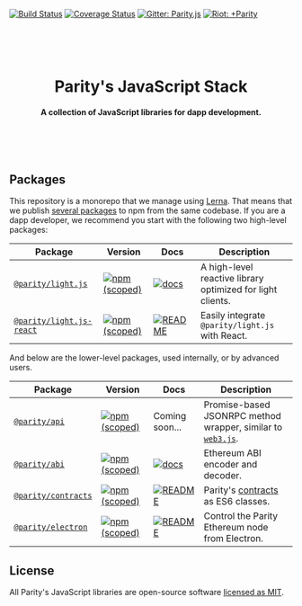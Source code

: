 [![Build Status](https://travis-ci.org/paritytech/js-libs.svg?branch=master)](https://travis-ci.org/paritytech/js-libs)
[![Coverage Status](https://coveralls.io/repos/github/paritytech/js-libs/badge.svg?branch=master)](https://coveralls.io/github/paritytech/js-libs?branch=master)
[![Gitter: Parity.js](https://img.shields.io/badge/gitter-parity.js-4AB495.svg)](https://gitter.im/paritytech/parity.js)
[![Riot: +Parity](https://img.shields.io/badge/riot-%2Bparity%3Amatrix.parity.io-orange.svg)](https://riot.im/app/#/group/+parity:matrix.parity.io)

<br /><br /><br />

<h1 align="center">Parity's JavaScript Stack</h1>

<h4 align="center">
  A collection of JavaScript libraries for dapp development.
</h4>

<br /><br /><br />

## Packages

This repository is a monorepo that we manage using [Lerna](https://lernajs.io). That means that we publish [several packages](/packages) to npm from the same codebase. If you are a dapp developer, we recommend you start with the following two high-level packages:

| Package                                              | Version                                                                                                                          | Docs                                                                                                  | Description                                                |
| ---------------------------------------------------- | -------------------------------------------------------------------------------------------------------------------------------- | ----------------------------------------------------------------------------------------------------- | ---------------------------------------------------------- |
| [`@parity/light.js`](/packages/light.js)             | [![npm (scoped)](https://img.shields.io/npm/v/@parity/light.js.svg)](https://www.npmjs.com/package/@parity/light.js)             | [![docs](https://img.shields.io/badge/docs-passing-green.svg)](https://parity-js.github.io/light.js/) | A high-level reactive library optimized for light clients. |
| [`@parity/light.js-react`](/packages/light.js-react) | [![npm (scoped)](https://img.shields.io/npm/v/@parity/light.js-react.svg)](https://www.npmjs.com/package/@parity/light.js-react) | [![README](https://img.shields.io/badge/docs-README-green.svg)](/packages/light.js-react#readme)      | Easily integrate `@parity/light.js` with React.            |

And below are the lower-level packages, used internally, or by advanced users.

| Package                                    | Version                                                                                                                | Docs                                                                                             | Description                                                                                        |
| ------------------------------------------ | ---------------------------------------------------------------------------------------------------------------------- | ------------------------------------------------------------------------------------------------ | -------------------------------------------------------------------------------------------------- |
| [`@parity/api`](/packages/api)             | [![npm (scoped)](https://img.shields.io/npm/v/@parity/api.svg)](https://www.npmjs.com/package/@parity/api)             | Coming soon...                                                                                   | Promise-based JSONRPC method wrapper, similar to [`web3.js`](https://github.com/ethereum/web3.js). |
| [`@parity/abi`](/packages/abi)             | [![npm (scoped)](https://img.shields.io/npm/v/@parity/abi.svg)](https://www.npmjs.com/package/@parity/abi)             | [![docs](https://img.shields.io/badge/docs-passing-green.svg)](https://parity-js.github.io/abi/) | Ethereum ABI encoder and decoder.                                                                  |
| [`@parity/contracts`](/packages/contracts) | [![npm (scoped)](https://img.shields.io/npm/v/@parity/contracts.svg)](https://www.npmjs.com/package/@parity/contracts) | [![README](https://img.shields.io/badge/docs-README-green.svg)](/packages/contracts#readme)      | Parity's [contracts](https://github.com/parity-contracts) as ES6 classes.                          |
| [`@parity/electron`](/packages/electron)   | [![npm (scoped)](https://img.shields.io/npm/v/@parity/electron.svg)](https://www.npmjs.com/package/@parity/electron)   | [![README](https://img.shields.io/badge/docs-README-green.svg)](/packages/electron#readme)       | Control the Parity Ethereum node from Electron.                                                    |

## License

All Parity's JavaScript libraries are open-source software [licensed as MIT](/LICENSE).
